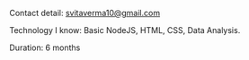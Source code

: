 Contact detail: svitaverma10@gmail.com

Technology I know: Basic NodeJS, HTML, CSS, Data Analysis.

Duration: 6 months